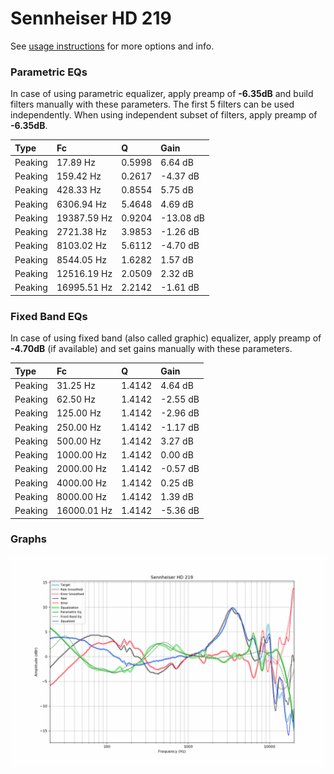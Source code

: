 # Sennheiser HD 219
See [usage instructions](https://github.com/jaakkopasanen/AutoEq#usage) for more options and info.

### Parametric EQs
In case of using parametric equalizer, apply preamp of **-6.35dB** and build filters manually
with these parameters. The first 5 filters can be used independently.
When using independent subset of filters, apply preamp of **-6.35dB**.

| Type    | Fc          |      Q | Gain      |
|:--------|:------------|:-------|:----------|
| Peaking | 17.89 Hz    | 0.5998 | 6.64 dB   |
| Peaking | 159.42 Hz   | 0.2617 | -4.37 dB  |
| Peaking | 428.33 Hz   | 0.8554 | 5.75 dB   |
| Peaking | 6306.94 Hz  | 5.4648 | 4.69 dB   |
| Peaking | 19387.59 Hz | 0.9204 | -13.08 dB |
| Peaking | 2721.38 Hz  | 3.9853 | -1.26 dB  |
| Peaking | 8103.02 Hz  | 5.6112 | -4.70 dB  |
| Peaking | 8544.05 Hz  | 1.6282 | 1.57 dB   |
| Peaking | 12516.19 Hz | 2.0509 | 2.32 dB   |
| Peaking | 16995.51 Hz | 2.2142 | -1.61 dB  |

### Fixed Band EQs
In case of using fixed band (also called graphic) equalizer, apply preamp of **-4.70dB**
(if available) and set gains manually with these parameters.

| Type    | Fc          |      Q | Gain     |
|:--------|:------------|:-------|:---------|
| Peaking | 31.25 Hz    | 1.4142 | 4.64 dB  |
| Peaking | 62.50 Hz    | 1.4142 | -2.55 dB |
| Peaking | 125.00 Hz   | 1.4142 | -2.96 dB |
| Peaking | 250.00 Hz   | 1.4142 | -1.17 dB |
| Peaking | 500.00 Hz   | 1.4142 | 3.27 dB  |
| Peaking | 1000.00 Hz  | 1.4142 | 0.00 dB  |
| Peaking | 2000.00 Hz  | 1.4142 | -0.57 dB |
| Peaking | 4000.00 Hz  | 1.4142 | 0.25 dB  |
| Peaking | 8000.00 Hz  | 1.4142 | 1.39 dB  |
| Peaking | 16000.01 Hz | 1.4142 | -5.36 dB |

### Graphs
![](./Sennheiser%20HD%20219.png)